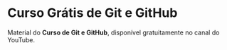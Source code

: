 # Curso Grátis de Git e GitHub
Material do **Curso de Git e GitHub**, disponível gratuitamente no canal do YouTube.
